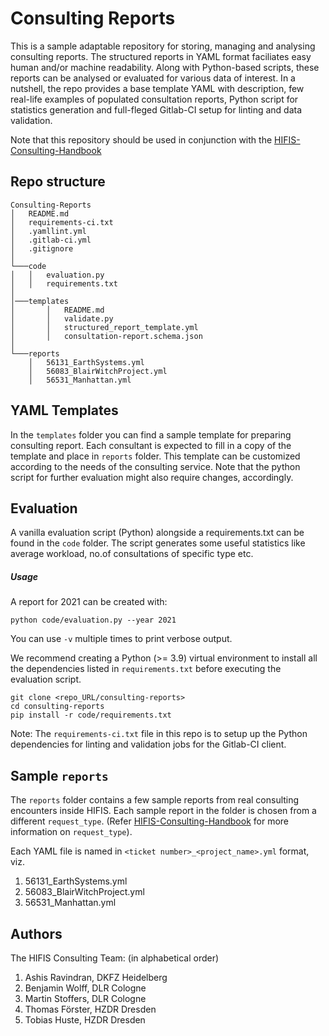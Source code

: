 # Consulting Reports

This is a sample adaptable repository for storing, managing and analysing consulting reports. The structured reports in
YAML format faciliates easy human and/or machine readability. Along with Python-based scripts, these reports can be 
analysed or evaluated for various data of interest. In a nutshell, the repo provides a base template YAML with 
description, few real-life examples of populated consultation reports, Python script for statistics generation and 
full-fleged Gitlab-CI setup for linting and data validation.

Note that this repository should be used in conjunction with the [HIFIS-Consulting-Handbook](https://goo.gl/maps/3z7H4uHAioN9kE958)


## Repo structure
```
Consulting-Reports
│   README.md
│   requirements-ci.txt    
│   .yamllint.yml
│   .gitlab-ci.yml
│   .gitignore
│   
└───code
│   │   evaluation.py
│   │   requirements.txt
│
│───templates
│       │   README.md
│       │   validate.py
│       │   structured_report_template.yml
│       │   consultation-report.schema.json
│   
└───reports
    │   56131_EarthSystems.yml
    │   56083_BlairWitchProject.yml
    │   56531_Manhattan.yml
```

## YAML Templates

In the `templates` folder you can find a sample template for preparing consulting report. Each consultant is expected to fill in a copy of the template and place in 
`reports` folder. This template can be customized according to the needs of the consulting service. Note that the python
script for further evaluation might also require changes, accordingly.

## Evaluation

A vanilla evaluation script (Python) alongside a requirements.txt can be found in the `code` folder. The script generates
some useful statistics like average workload, no.of consultations of specific type etc.

##### Usage
A report for 2021 can be created with:
```shell
python code/evaluation.py --year 2021
```
You can use ``-v`` multiple times to print verbose output.

We recommend creating a Python (>= 3.9) virtual environment to install all the dependencies listed in `requirements.txt`
before executing the evaluation script.
```shell
git clone <repo_URL/consulting-reports>
cd consulting-reports
pip install -r code/requirements.txt
```

Note: The ``requirements-ci.txt`` file in this repo is to setup up the Python dependencies 
for linting and validation jobs for the Gitlab-CI client.

##  Sample `reports`

The `reports` folder contains a few sample reports from real consulting encounters inside HIFIS. Each sample report in 
the folder is chosen from a different `request_type`. (Refer [HIFIS-Consulting-Handbook](https://goo.gl/maps/3z7H4uHAioN9kE958) for
more information on `request_type`).

Each YAML file is named in `<ticket number>_<project_name>.yml` format, viz.
1. 56131_EarthSystems.yml
1. 56083_BlairWitchProject.yml
1. 56531_Manhattan.yml


## Authors
The HIFIS Consulting Team: (in alphabetical order)
1. Ashis Ravindran, DKFZ Heidelberg
2. Benjamin Wolff, DLR Cologne
3. Martin Stoffers, DLR Cologne
4. Thomas Förster, HZDR Dresden
5. Tobias Huste, HZDR Dresden
